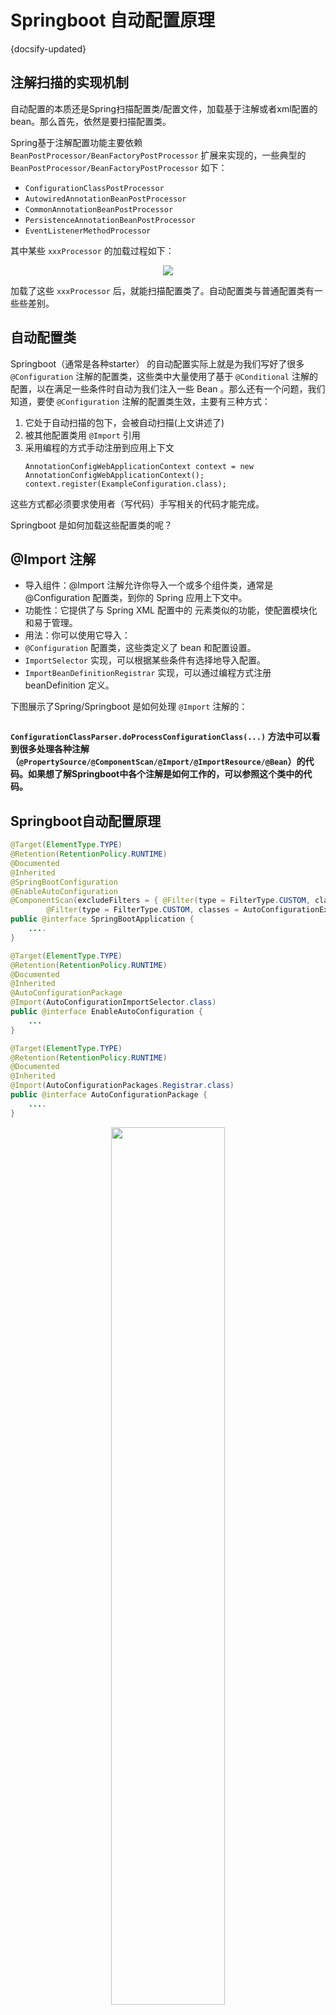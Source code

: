 #  Springboot 自动配置原理
{docsify-updated}

## 注解扫描的实现机制
自动配置的本质还是Spring扫描配置类/配置文件，加载基于注解或者xml配置的 bean。那么首先，依然是要扫描配置类。

Spring基于注解配置功能主要依赖 `BeanPostProcessor/BeanFactoryPostProcessor` 扩展来实现的，一些典型的 `BeanPostProcessor/BeanFactoryPostProcessor` 如下：
+ `ConfigurationClassPostProcessor` 
+ `AutowiredAnnotationBeanPostProcessor`
+ `CommonAnnotationBeanPostProcessor`
+ `PersistenceAnnotationBeanPostProcessor`
+ `EventListenerMethodProcessor`

其中某些 `xxxProcessor` 的加载过程如下：
<center><img src="pics/create_context.svg" width=""></center>

加载了这些 `xxxProcessor` 后，就能扫描配置类了。自动配置类与普通配置类有一些些差别。

## 自动配置类
Springboot（通常是各种starter） 的自动配置实际上就是为我们写好了很多 `@Configuration` 注解的配置类，这些类中大量使用了基于 `@Conditional` 注解的配置，以在满足一些条件时自动为我们注入一些 Bean 。那么还有一个问题，我们知道，要使 `@Configuration` 注解的配置类生效，主要有三种方式：
1. 它处于自动扫描的包下，会被自动扫描(上文讲述了)
2. 被其他配置类用 `@Import` 引用
3. 采用编程的方式手动注册到应用上下文
   ```
   AnnotationConfigWebApplicationContext context = new AnnotationConfigWebApplicationContext();
   context.register(ExampleConfiguration.class);
   ```
这些方式都必须要求使用者（写代码）手写相关的代码才能完成。

Springboot 是如何加载这些配置类的呢？

## @Import 注解
+ 导入组件：@Import 注解允许你导入一个或多个组件类，通常是 @Configuration 配置类，到你的 Spring 应用上下文中。
+ 功能性：它提供了与 Spring XML 配置中的 <import/> 元素类似的功能，使配置模块化和易于管理。
+ 用法：你可以使用它导入：
+ `@Configuration` 配置类，这些类定义了 bean 和配置设置。
+ `ImportSelector` 实现，可以根据某些条件有选择地导入配置。
+ `ImportBeanDefinitionRegistrar` 实现，可以通过编程方式注册 beanDefinition 定义。

下图展示了Spring/Springboot 是如何处理 `@Import` 注解的：
<center><img src="pics/import.svg" alt=""></center>


**`ConfigurationClassParser.doProcessConfigurationClass(...)` 方法中可以看到很多处理各种注解（`@PropertySource/@ComponentScan/@Import/@ImportResource/@Bean`）的代码。如果想了解Springboot中各个注解是如何工作的，可以参照这个类中的代码。**

## Springboot自动配置原理

```Java
@Target(ElementType.TYPE)
@Retention(RetentionPolicy.RUNTIME)
@Documented
@Inherited
@SpringBootConfiguration
@EnableAutoConfiguration
@ComponentScan(excludeFilters = { @Filter(type = FilterType.CUSTOM, classes = TypeExcludeFilter.class),
		@Filter(type = FilterType.CUSTOM, classes = AutoConfigurationExcludeFilter.class) })
public @interface SpringBootApplication {
    ....
}

@Target(ElementType.TYPE)
@Retention(RetentionPolicy.RUNTIME)
@Documented
@Inherited
@AutoConfigurationPackage
@Import(AutoConfigurationImportSelector.class)
public @interface EnableAutoConfiguration {
    ...
}

@Target(ElementType.TYPE)
@Retention(RetentionPolicy.RUNTIME)
@Documented
@Inherited
@Import(AutoConfigurationPackages.Registrar.class)
public @interface AutoConfigurationPackage {
    ....
}
```

<center><img src="pics/process-imports.png" width="60%"></center>

通过 `@SpringBootApplication`注解， `AutoConfigurationImportSelector` 和 `AutoConfigurationPackages.Registrar` 被 `@Import` 导入。

Springboot 中的`AutoConfigurationImportSelector`（委托 `ImportCandidates` 真正实现）会检查发布的 jar 中的 `META-INF/spring/org.springframework.boot.autoconfigure.AutoConfiguration.imports` 文件。

<center><img src="pics/auto-config.png" alt=""></center>

该文件应列出配置类，每行一个类名，如下例所示：
```
com.mycorp.libx.autoconfigure.LibXAutoConfiguration
com.mycorp.libx.autoconfigure.LibXWebAutoConfiguration
```
这些类中往往使用了 `@Conditional` 等注解实现了自定义的自动配置。

自动配置必须通过在导入文件中命名的方式加载。确保它们被定义在特定的包空间中，并且永远不会成为组件扫描的目标。此外，自动配置类不应允许组件扫描查找其他组件,应使用特定的 `@Import` 注解来代替。

## @Configuration 注解
使用 @Configuration 注解的类，可以在其内定义用 @Bean 注解的方法，方法的返回对象将注入到 Spring bean 容器中 。

## @Conditional 注解
`@Conditional` 是最基础的注解，许多其他注解都是扩展自该注解。

```
@Target({ElementType.TYPE, ElementType.METHOD})
@Retention(RetentionPolicy.RUNTIME)
@Documented
public @interface Conditional {
    Class<? extends Condition>[] value();
}
```
该注解的值是一个继承自 `Condition` 接口的类， `Condition` 接口只有一个返回 `boolean` 的 `matches` 方法：
```
@FunctionalInterface
public interface Condition {
    boolean matches(ConditionContext context, AnnotatedTypeMetadata metadata);
}
```
所以该注解可以和`@Conmponent/@Service/@Repository/@Configuration`等一起标注在一个类上，当Condition中的接口返回 true 时，这些注解才会生效。另外，该注解也可以和 `@Bean` 注解一起使用，以控制一个 bean 只在条件满足的时候才会被注入。

基于 `@Conditional` 注解， springboot 实现了很多扩展的注解，这些注解通常配合 `@Configuration` 注解一起使用以控制某个配置类是否生效，来达到自动配置的效果：
1. `@ConditionalOnClass/@ConditionalOnMissingClass` : 当classpath中存在/不存在某个类时，配置生效
2. `@ConditionalOnMissingBean/@ConditionalOnBean` ：当spring上下文/beanfactory 中缺失/存在某个类型bean 时，配置生效
3. `@ConditionalOnNotWebApplication/@ConditionalOnWebApplication`: 只有时Web 类型应用时配置生效
4. `@ConditionalOnProperty("my.property")`：只有配置项 my.property 存在时，配置才生效
5. `@ConditionalOnResource("classpath:my.properties")`：只有配置文件 my.property 存在时，配置生效
6. `@ConditionalOnJava(JavaVersion.EIGHT)`：只有Java 版本时才生效
7. `@ConditionalOnCloudPlatform(CloudPlatform.Heroku)`：只有在指定的云平台下才生效
8. `@ConditionalOnExpression("someSpELExpression)`：只有在SPEL表达式为true 的情况下生效
9. `@ConditionalOnJndi("java:comp/env/ejb/myEJB")`：只有在指定jndi存在的情况下才生效

更多 `@Conditional` 注解，可参考[官方文档](https://docs.spring.io/spring-boot/docs/current/reference/html/features.html#features.developing-auto-configuration.condition-annotations)

## 自定义自动配置  [官方指导](https://docs.spring.io/spring-boot/docs/current/reference/html/features.html#features.developing-auto-configuration)
自动配置必须通过在导入文件中命名的方式加载。确保它们被定义在特定的包空间中，并且永远不会成为组件扫描的目标。此外，自动配置类不应允许组件扫描查找其他组件。应使用特定的 `@Import` 注解来代替。

另外，自动配置类必须啊放在一个单独的jar 中。

1. 新建一个自动配置类
   ```
    @Configuration
    public class AutoConfigurationTest {

        @Bean
        @ConditionalOnProperty("test")
        public Test test(){
            return new Test();
        }
    }
   ```
2. resources 目录下新建 `META-INF/spring/org.springframework.boot.autoconfigure.AutoConfiguration.imports` 文件并写入以下内容。
   `com.gtja.test.AutoConfigurationTest`

## 自定义starter [官方指导](https://docs.spring.io/spring-boot/docs/current/reference/html/features.html#features.developing-auto-configuration.custom-starter)
Spring Boot 2.7 引入了用于注册自动配置的新 `META-INF/spring/org.springframework.boot.autoconfigure.AutoConfiguration.imports` 文件，同时保持了与 spring.factories 中注册的向后兼容性。在此版本中，使用 `org.springframework.boot.autoconfigure.EnableAutoConfiguration` 关键字在 `spring.factories` 中注册自动配置的支持已被移除，转而使用 imports 文件。`spring.factories` 中其他键下的条目不受影响。

### @SpringBootApplication 注解
通常我们使用 @SpringBootApplication 在启动 springboot 的 main 方法所在类上标注来启动自动注解功能。

`@SpringBootApplication` 实际上是三个注解的合集：
```
@SpringBootConfiguration
@EnableAutoConfiguration
@ComponentScan(
    excludeFilters = {@Filter(
    type = FilterType.CUSTOM,
    classes = {TypeExcludeFilter.class}
), @Filter(
    type = FilterType.CUSTOM,
    classes = {AutoConfigurationExcludeFilter.class}
)}
)
public @interface SpringBootApplication{...}
```

1. @SpringBootConfiguration  

    `@SpringBootConfiguration` 是一个类级注解，是 Spring Boot 框架的一部分。它表示一个类提供了应用程序配置。
    `@SpringBootConfiguration` 是 `@Configuration` 注解的替代品。其主要区别在于 `@SpringBootConfiguration` 允许自动定位配置。这对单元测试或集成测试特别有用。
2. @EnableAutoConfiguration
  
   `@EnableAutoConfiguration` 注解使 Spring Boot 能够自动配置应用程序上下文。因此，它会根据类路径中包含的 jar 文件和我们定义的 Bean 自动创建和注册 Bean。
3. @ComponentScan

   @ComponentScan 使 Spring 能够扫描配置、控制器、服务和我们定义的其他组件。可以从指定的包开始扫描，使用 `basePackageClasses()` 或 `basePackages()` 来定义指定的包。如果没有指定包，Spring 会将声明 `@ComponentScan` 注解的类的所在的包作为起始包，扫描该包及其子包下的所有配置。